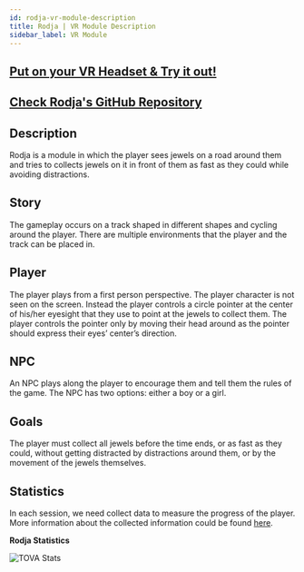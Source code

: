 ```yaml
---
id: rodja-vr-module-description
title: Rodja | VR Module Description
sidebar_label: VR Module
---
```


## [Put on your VR Headset & Try it out!](https://rodja-webxr.firebaseapp.com) 

## [Check Rodja's GitHub Repository](https://github.com/vrapeutic/Rodja-webXR)

## Description
 
Rodja is a  module in which the player sees jewels on a road
around them and tries to collects jewels on it in front of them as fast as they
could while avoiding distractions. 

## Story
The gameplay occurs on a track shaped in different shapes and cycling
around the player. There are multiple environments that the player and the track
can be placed in.

## Player

The player plays from a first person perspective. The player character is
not seen on the screen. Instead the player controls a circle pointer at the
center of his/her eyesight that they use to point at the jewels to collect
them.
The player controls the pointer only by moving their head around as the
pointer should express their eyes’ center’s direction.

## NPC

An NPC plays along the player to encourage them and tell them the rules
of the game.
The NPC has two options: either a boy or a girl. 

## Goals

The player must collect all jewels before the time ends, or as fast as they
could, without getting distracted by distractions around them, or by the movement
of the jewels themselves.

##  Statistics
 In each session, we need collect data to measure the progress of the player. More information about the collected information could be found [here](https://docs.google.com/document/d/1hfb-5QqN-BFjP4_b4bqCiUYKa5b7ye6Q0TGulNYexKg/edit?usp=sharing).
 
**Rodja Statistics**

![TOVA Stats](https://i.ibb.co/5GYCvNS/e1.png)
​
<!-- ## Game Flow Diagram

![Ellie-Tale Game Flow](https://i.ibb.co/C02VjJR/e2.png) -->
